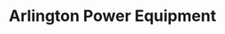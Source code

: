 ---
title: "Arlington Power Equipment"
url: /kildeer/arlington-power-equipment/
shop: Platzpflege
---